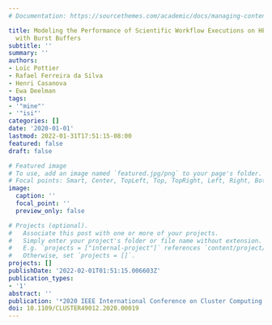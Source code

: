 ```yaml
---
# Documentation: https://sourcethemes.com/academic/docs/managing-content/

title: Modeling the Performance of Scientific Workflow Executions on HPC Platforms
  with Burst Buffers
subtitle: ''
summary: ''
authors:
- Loïc Pottier
- Rafael Ferreira da Silva
- Henri Casanova
- Ewa Deelman
tags:
- '"mine"'
- '"isi"'
categories: []
date: '2020-01-01'
lastmod: 2022-01-31T17:51:15-08:00
featured: false
draft: false

# Featured image
# To use, add an image named `featured.jpg/png` to your page's folder.
# Focal points: Smart, Center, TopLeft, Top, TopRight, Left, Right, BottomLeft, Bottom, BottomRight.
image:
  caption: ''
  focal_point: ''
  preview_only: false

# Projects (optional).
#   Associate this post with one or more of your projects.
#   Simply enter your project's folder or file name without extension.
#   E.g. `projects = ["internal-project"]` references `content/project/deep-learning/index.md`.
#   Otherwise, set `projects = []`.
projects: []
publishDate: '2022-02-01T01:51:15.006603Z'
publication_types:
- '1'
abstract: ''
publication: '*2020 IEEE International Conference on Cluster Computing (CLUSTER)*'
doi: 10.1109/CLUSTER49012.2020.00019
---
```

